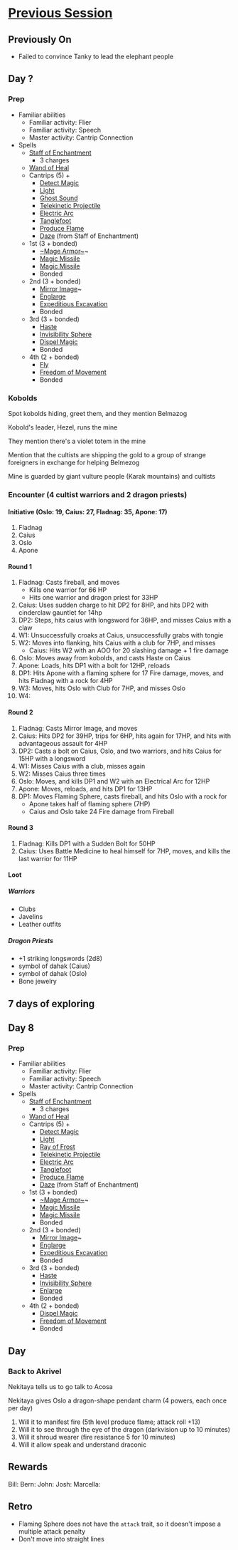 # [Previous Session](./2020-12-30.md)

## Previously On

- Failed to convince Tanky to lead the elephant people

## Day ?

### Prep

- Familiar abilities
  - Familiar activity: Flier
  - Familiar activity: Speech
  - Master activity: Cantrip Connection
- Spells
  - [Staff of Enchantment](https://pf2.easytool.es/index.php?id=2788)
    - 3 charges
  - [Wand of Heal](https://pf2.easytool.es/index.php?id=2803)
  - Cantrips (5) +
    - [Detect Magic](https://pf2.d20pfsrd.com/spell/detect-magic/)
    - [Light](https://pf2.d20pfsrd.com/spell/light/)
    - [Ghost Sound](https://pf2.d20pfsrd.com/spell/ghost-sound/)
    - [Telekinetic Projectile](https://pf2.d20pfsrd.com/spell/telekinetic-projectile/)
    - [Electric Arc](https://pf2.d20pfsrd.com/spell/electric-arc/)
    - [Tanglefoot](https://pf2.d20pfsrd.com/spell/tanglefoot/)
    - [Produce Flame](https://pf2.d20pfsrd.com/spell/ray-of-frost/)
    - [Daze](https://pf2.d20pfsrd.com/spell/daze/) (from Staff of Enchantment)
  - 1st (3 + bonded)
    - [~Mage Armor~](https://pf2.d20pfsrd.com/spell/mage-armor/)~
    - [Magic Missile](https://pf2.d20pfsrd.com/spell/magic-missile/)
    - [Magic Missile](https://pf2.d20pfsrd.com/spell/magic-missile/)
    - Bonded
  - 2nd (3 + bonded)
    - [Mirror Image](https://pf2.d20pfsrd.com/spell/mirror-image/)~
    - [Englarge](https://pf2.d20pfsrd.com/spell/enlarge/)
    - [Expeditious Excavation](https://pf2.d20pfsrd.com/spell/expeditious-excavation)
    - Bonded
  - 3rd (3 + bonded)
    - [Haste](https://pf2.d20pfsrd.com/spell/haste)
    - [Invisibility Sphere](https://pf2.d20pfsrd.com/spell/agonizing-despair)
    - [Dispel Magic](https://pf2.d20pfsrd.com/spell/dispel-magic/)
    - Bonded
  - 4th (2 + bonded)
    - [Fly](https://pf2.d20pfsrd.com/spell/fly/)
    - [Freedom of Movement](https://pf2.d20pfsrd.com/spell/freedom-of-movement/)
    - Bonded

### Kobolds

Spot kobolds hiding, greet them, and they mention Belmazog

Kobold's leader, Hezel, runs the mine

They mention there's a violet totem in the mine

Mention that the cultists are shipping the gold to a group of strange foreigners in exchange for helping Belmezog

Mine is guarded by giant vulture people (Karak mountains) and cultists

### Encounter (4 cultist warriors and 2 dragon priests)

#### Initiative (Oslo: 19, Caius: 27, Fladnag: 35, Apone: 17)

1. Fladnag
1. Caius
1. Oslo
1. Apone

#### Round 1

1. Fladnag: Casts fireball, and moves
   - Kills one warrior for 66 HP
   - Hits one warrior and dragon priest for 33HP
1. Caius: Uses sudden charge to hit DP2 for 8HP, and hits DP2 with cinderclaw gauntlet for 14hp
1. DP2: Steps, hits caius with longsword for 36HP, and misses Caius with a claw
1. W1: Unsuccessfully croaks at Caius, unsuccessfully grabs with tongie
1. W2: Moves into flanking, hits Caius with a club for 7HP, and misses
   - Caius: Hits W2 with an AOO for 20 slashing damage + 1 fire damage
1. Oslo: Moves away from kobolds, and casts Haste on Caius
1. Apone: Loads, hits DP1 with a bolt for 12HP, reloads
1. DP1: Hits Apone with a flaming sphere for 17 Fire damage, moves, and hits Fladnag with a rock for 4HP
1. W3: Moves, hits Oslo with Club for 7HP, and misses Oslo
1. W4:

#### Round 2

1. Fladnag: Casts Mirror Image, and moves
1. Caius: Hits DP2 for 39HP, trips for 6HP, hits again for 17HP, and hits with advantageous assault for 4HP
1. DP2: Casts a bolt on Caius, Oslo, and two warriors, and hits Caius for 15HP with a longsword
1. W1: Misses Caius with a club, misses again
1. W2: Misses Caius three times
1. Oslo: Moves, and kills DP1 and W2 with an Electrical Arc for 12HP
1. Apone: Moves, reloads, and hits DP1 for 13HP
1. DP1: Moves Flaming Sphere, casts fireball, and hits Oslo with a rock for
   - Apone takes half of flaming sphere (7HP)
   - Caius and Oslo take 24 Fire damage from Fireball

#### Round 3

1. Fladnag: Kills DP1 with a Sudden Bolt for 50HP
1. Caius: Uses Battle Medicine to heal himself for 7HP, moves, and kills the last warrior for 11HP

#### Loot

##### Warriors

- Clubs
- Javelins
- Leather outfits

##### Dragon Priests

- +1 striking longswords (2d8)
- symbol of dahak (Caius)
- symbol of dahak (Oslo)
- Bone jewelry

## 7 days of exploring

## Day 8

### Prep

- Familiar abilities
  - Familiar activity: Flier
  - Familiar activity: Speech
  - Master activity: Cantrip Connection
- Spells
  - [Staff of Enchantment](https://pf2.easytool.es/index.php?id=2788)
    - 3 charges
  - [Wand of Heal](https://pf2.easytool.es/index.php?id=2803)
  - Cantrips (5) +
    - [Detect Magic](https://pf2.d20pfsrd.com/spell/detect-magic/)
    - [Light](https://pf2.d20pfsrd.com/spell/light/)
    - [Ray of Frost](https://pf2.d20pfsrd.com/spell/ray-of-frost/)
    - [Telekinetic Projectile](https://pf2.d20pfsrd.com/spell/telekinetic-projectile/)
    - [Electric Arc](https://pf2.d20pfsrd.com/spell/electric-arc/)
    - [Tanglefoot](https://pf2.d20pfsrd.com/spell/tanglefoot/)
    - [Produce Flame](https://pf2.d20pfsrd.com/spell/ray-of-frost/)
    - [Daze](https://pf2.d20pfsrd.com/spell/daze/) (from Staff of Enchantment)
  - 1st (3 + bonded)
    - [~Mage Armor~](https://pf2.d20pfsrd.com/spell/mage-armor/)~
    - [Magic Missile](https://pf2.d20pfsrd.com/spell/magic-missile/)
    - [Magic Missile](https://pf2.d20pfsrd.com/spell/magic-missile/)
    - Bonded
  - 2nd (3 + bonded)
    - [Mirror Image](https://pf2.d20pfsrd.com/spell/mirror-image/)~
    - [Englarge](https://pf2.d20pfsrd.com/spell/enlarge/)
    - [Expeditious Excavation](https://pf2.d20pfsrd.com/spell/expeditious-excavation)
    - Bonded
  - 3rd (3 + bonded)
    - [Haste](https://pf2.d20pfsrd.com/spell/haste)
    - [Invisibility Sphere](https://pf2.d20pfsrd.com/spell/agonizing-despair)
    - [Enlarge](https://pf2.d20pfsrd.com/spell/enlarge/)
    - Bonded
  - 4th (2 + bonded)
    - [Dispel Magic](https://pf2.d20pfsrd.com/spell/dispel-magic/)
    - [Freedom of Movement](https://pf2.d20pfsrd.com/spell/freedom-of-movement/)
    - Bonded

## Day

### Back to Akrivel

Nekitaya tells us to go talk to Acosa

Nekitaya gives Oslo a dragon-shape pendant charm (4 powers, each once per day)

1. Will it to manifest fire (5th level produce flame; attack roll +13)
1. Will it to see through the eye of the dragon (darkvision up to 10 minutes)
1. Will it shroud wearer (fire resistance 5 for 10 minutes)
1. Will it allow speak and understand draconic

## Rewards

Bill:
Bern:
John:
Josh:
Marcella:

## Retro

- Flaming Sphere does not have the `attack` trait, so it doesn't impose a multiple attack penalty
- Don't move into straight lines
